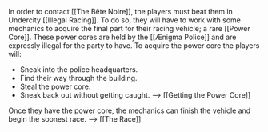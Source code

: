 In order to contact [[The Bête Noire]], the players must beat them in Undercity [[Illegal Racing]]. To do so, they will have to work with some mechanics to acquire the final part for their racing vehicle; a rare [[Power Core]]. These power cores are held by the [[Ænigma Police]] and are expressly illegal for the party to have. 
To acquire the power core the players will:
- Sneak into the police headquarters.
- Find their way through the building.
- Steal the power core.
- Sneak back out without getting caught.
--> [[Getting the Power Core]]

Once they have the power core, the mechanics can finish the vehicle and begin the soonest race.
--> [[The Race]]